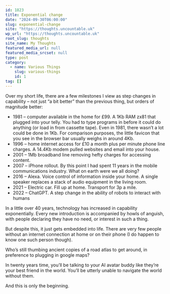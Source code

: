 ```yaml
---
id: 1823
title: Exponential change
date: "2024-09-30T06:00:00"
slug: exponential-change
site: "https://thoughts.uncountable.uk"
wp_url: "https://thoughts.uncountable.uk"
root_slug: thoughts
site_name: My Thoughts
featured_media_url: null
featured_media_srcset: null
type: post
category:
  - name: Various Things
    slug: various-things
    id: 1
tag: []
---
```



<p>Over my short life, there are a few milestones I view as step changes in capability &#8211; not just &#8220;a bit better&#8221; than the previous thing, but orders of magnitude better:</p>



<ul class="wp-block-list">
<li>1981 &#8211; computer available in the home for £99.  A 1Kb RAM zx81 that plugged into your telly.  You had to type programs in before it could do anything (or load in from cassette tape).  Even in 1981, there wasn&#8217;t a lot could be done in 1Kb.  For comparison purposes, the little favicon that you see in the browser bar usually weighs in around 4Kb.</li>



<li>1996 &#8211; home internet access for £10 a month plus per minute phone line charges.  A 14.4Kb modem pulled websites and email into your house.  </li>



<li>2001 &#8211; 1Mb broadband line removing hefty charges for accessing content.</li>



<li>2007 &#8211; iPhone rollout.  By this point I had spent 11 years in the mobile communications industry.  What on earth were we all doing?</li>



<li>2016 &#8211; Alexa.  Voice control of information inside your home.  A single speaker replaces a stack of audio equipment in the living room.</li>



<li>2021 &#8211; Electric car.  Fill up at home.  Transport for 3p a mile.</li>



<li>2022 &#8211; ChatGPT.  A step change in the ability of robots to interact with humans</li>
</ul>



<p>In a little over 40 years, technology has increased in capability exponentially.  Every new introduction is accompanied by howls of anguish, with people declaring they have no need, or interest in such a thing.</p>



<p>But despite this, it just gets embedded into life.  There are very few people without an internet connection at home or on their phone (I do happen to know one such person though).  </p>



<p>Who&#8217;s still thumbing ancient copies of a road atlas to get around, in preference to plugging in google maps?</p>



<p>In twenty years time, you&#8217;ll be talking to your AI avatar buddy like they&#8217;re your best friend in the world.  You&#8217;ll be utterly unable to navigate the world without them.</p>



<p>And this is only the beginning.</p>
